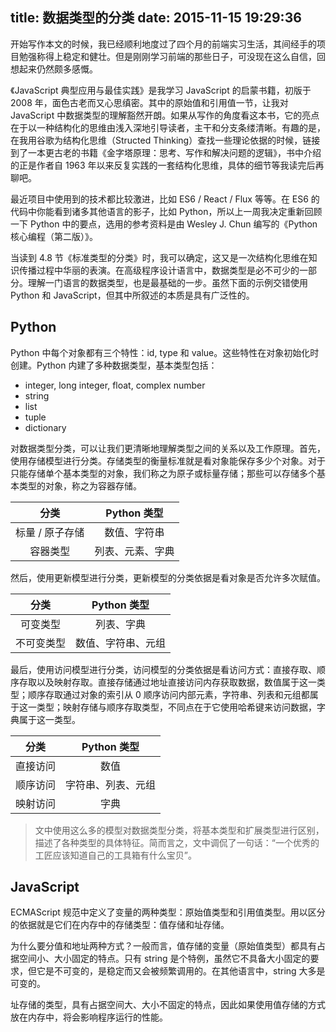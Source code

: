 title: 数据类型的分类
date: 2015-11-15 19:29:36
---

开始写作本文的时候，我已经顺利地度过了四个月的前端实习生活，其间经手的项目勉强称得上稳定和健壮。但是刚刚学习前端的那些日子，可没现在这么自信，回想起来仍然颇多感慨。

《JavaScript 典型应用与最佳实践》是我学习 JavaScript 的启蒙书籍，初版于 2008 年，面色古老而又心思缜密。其中的原始值和引用值一节，让我对 JavaScript 中数据类型的理解豁然开朗。如果从写作的角度看这本书，它的亮点在于以一种结构化的思维由浅入深地引导读者，主干和分支条缕清晰。有趣的是，在我用谷歌为结构化思维（Structed Thinking）查找一些理论依据的时候，链接到了一本更古老的书籍《金字塔原理：思考、写作和解决问题的逻辑》，书中介绍的正是作者自 1963 年以来反复实践的一套结构化思维，具体的细节等我读完后再聊吧。

<!-- more -->

最近项目中使用到的技术都比较激进，比如 ES6 / React / Flux 等等。在 ES6 的代码中你能看到诸多其他语言的影子，比如 Python，所以上一周我决定重新回顾一下 Python 中的要点，选用的参考资料是由 Wesley J. Chun 编写的《Python 核心编程（第二版）》。

当读到 4.8 节《标准类型的分类》时，我可以确定，这又是一次结构化思维在知识传播过程中华丽的表演。在高级程序设计语言中，数据类型是必不可少的一部分。理解一门语言的数据类型，也是最基础的一步。虽然下面的示例交错使用 Python 和 JavaScript，但其中所叙述的本质是具有广泛性的。

## Python

Python 中每个对象都有三个特性：id, type 和 value。这些特性在对象初始化时创建。Python 内建了多种数据类型，基本类型包括：

- integer, long integer, float, complex number
- string
- list
- tuple
- dictionary

对数据类型分类，可以让我们更清晰地理解类型之间的关系以及工作原理。首先，使用存储模型进行分类。存储类型的衡量标准就是看对象能保存多少个对象。对于只能存储单个基本类型的对象，我们称之为原子或标量存储；那些可以存储多个基本类型的对象，称之为容器存储。

分类          | Python 类型
:-----------:|:-------------------:
标量 / 原子存储| 数值、字符串
容器类型       | 列表、元素、字典

然后，使用更新模型进行分类，更新模型的分类依据是看对象是否允许多次赋值。

分类          | Python 类型
:-----------:|:-------------------:
可变类型       | 列表、字典
不可变类型     | 数值、字符串、元组

最后，使用访问模型进行分类，访问模型的分类依据是看访问方式：直接存取、顺序存取以及映射存取。直接存储通过地址直接访问内存获取数据，数值属于这一类型；顺序存取通过对象的索引从 0 顺序访问内部元素，字符串、列表和元组都属于这一类型；映射存储与顺序存取类型，不同点在于它使用哈希键来访问数据，字典属于这一类型。

分类          | Python 类型
:-----------:|:-------------------:
直接访问       | 数值
顺序访问       | 字符串、列表、元组
映射访问       | 字典

> 文中使用这么多的模型对数据类型分类，将基本类型和扩展类型进行区别，描述了各种类型的具体特征。简而言之，文中调侃了一句话：“一个优秀的工匠应该知道自己的工具箱有什么宝贝”。

## JavaScript

ECMAScript 规范中定义了变量的两种类型：原始值类型和引用值类型。用以区分的依据就是它们在内存中的存储类型：值存储和址存储。

为什么要分值和地址两种方式？一般而言，值存储的变量（原始值类型）都具有占据空间小、大小固定的特点。只有 string 是个特例，虽然它不具备大小固定的要求，但它是不可变的，是稳定而又会被频繁调用的。在其他语言中，string 大多是可变的。

址存储的类型，具有占据空间大、大小不固定的特点，因此如果使用值存储的方式放在内存中，将会影响程序运行的性能。